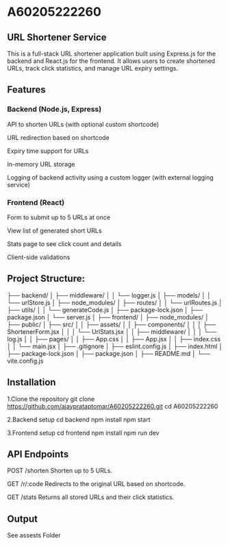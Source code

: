 # A60205222260
## URL Shortener Service
This is a full-stack URL shortener application built using Express.js for the backend and React.js for the frontend. It allows users to create shortened URLs, track click statistics, and manage URL expiry settings.


## Features
### Backend (Node.js, Express)
API to shorten URLs (with optional custom shortcode)

URL redirection based on shortcode

Expiry time support for URLs

In-memory URL storage

Logging of backend activity using a custom logger (with external logging service)

### Frontend (React)
Form to submit up to 5 URLs at once

View list of generated short URLs

Stats page to see click count and details

Client-side validations


## Project Structure:
├── backend/
│   ├── middleware/
│   │   └── logger.js
│   ├── models/
│   │   └── urlStore.js
│   ├── node_modules/
│   ├── routes/
│   │   └── urlRoutes.js
│   ├── utils/
│   │   └── generateCode.js
│   ├── package-lock.json
│   ├── package.json
│   └── server.js
│
├── frontend/
│   ├── node_modules/
│   ├── public/
│   ├── src/
│   │   ├── assets/
│   │   ├── components/
│   │   │   ├── ShortenerForm.jsx
│   │   │   └── UrlStats.jsx
│   │   ├── middleware/
│   │   │   └── log.js
│   │   ├── pages/
│   │   ├── App.css
│   │   ├── App.jsx
│   │   ├── index.css
│   │   └── main.jsx
│   ├── .gitignore
│   ├── eslint.config.js
│   ├── index.html
│   ├── package-lock.json
│   ├── package.json
│   ├── README.md
│   └── vite.config.js



## Installation
1.Clone the repository
git clone https://github.com/ajayprataptomar/A60205222260.git
cd A60205222260

2.Backend setup
cd backend
npm install
npm start


3.Frontend setup
cd frontend
npm install
npm run dev

## API Endpoints
POST /shorten
Shorten up to 5 URLs.

GET /r/:code
Redirects to the original URL based on shortcode.

GET /stats
Returns all stored URLs and their click statistics.


## Output
See assests Folder

